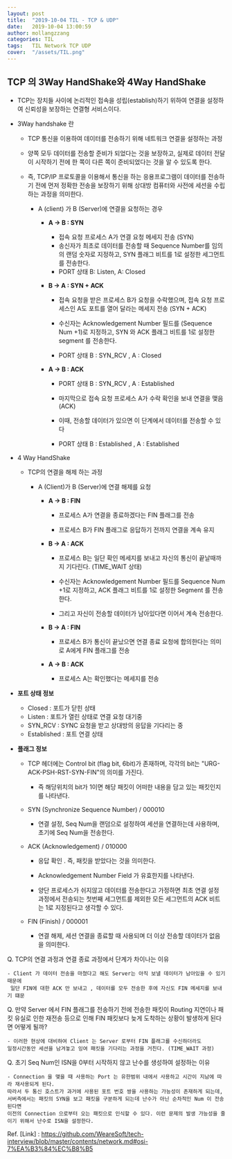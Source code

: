```yaml
---
layout: post
title:  "2019-10-04 TIL - TCP & UDP"
date:   2019-10-04 13:00:59
author: mollangzzang
categories: TIL
tags:	TIL Network TCP UDP
cover:  "/assets/TIL.png"
---
```


## TCP 의 3Way HandShake와 4Way HandShake

- TCP는 장치들 사이에 논리적인 접속을 성립(establish)하기 위하여 연결을 설정하여 신뢰성을 보장하는 연결형 서비스이다.

- 3Way handshake 란
    - TCP 통신을 이용하여 데이터를 전송하기 위해 네트워크 연결을 설정하는 과정

    - 양쪽 모두 데이터를 전송할 준비가 되었다는 것을 보장하고, 실제로 데이터 전달이 시작하기 전에 한 쪽이 다른 쪽이 준비되었다는 것을 알 수 있도록 한다.

    - 즉, TCP/IP 프로토콜을 이용해서 통신을 하는 응용프로그램이 데이터를 전송하기 전에 먼저 정확한 전송을 보장하기 위해 상대방 컴퓨터와 사전에 세션을 수립하는 과정을 의미한다.

        - A (client) 가 B (Server)에 연결을 요청하는 경우
            - **A -> B : SYN**

                - 접속 요청 프로세스 A가 연결 요청 메세지 전송 (SYN)
                - 송신자가 최초로 데이터를 전송할 때 Sequence Number를 임의의 랜덤 숫자로 지정하고, SYN 플래그 비트를 1로 설정한 세그먼트를 전송한다.
                - PORT 상태 B: Listen, A: Closed

            - **B -> A : SYN + ACK**

                - 접속 요청을 받은 프로세스 B가 요청을 수락했으며, 접속 요청 프로세스인 A도 포트를 열어 달라는 메세지 전송 (SYN + ACK)

                - 수신자는 Acknowledgement Number 필드를 (Sequence Num +1)로 지정하고, SYN 와 ACK 플래그 비트를 1로 설정한 segment 를 전송한다.

                - PORT 상태 B : SYN_RCV , A : Closed

            - **A -> B : ACK**

                - PORT 상태 B : SYN_RCV , A : Established

                - 마지막으로 접속 요청 프로세스 A가 수락 확인을 보내 연결을 맺음 (ACK)

                - 이때, 전송할 데이터가 있으면 이 단계에서 데이터를 전송할 수 있다

                - PORT 상태 B : Established , A : Established

- 4 Way HandShake

    - TCP의 연결을 해제 하는 과정

        - A (Client)가 B (Server)에 연결 해제를 요청

            - **A -> B : FIN**

                - 프로세스 A가 연결을 종료하겠다는 FIN 플래그를 전송

                - 프로세스 B가 FIN 플래그로 응답하기 전까지 연결을 계속 유지

            - **B -> A : ACK**

                - 프로세스 B는 일단 확인 메세지를 보내고 자신의 통신이 끝날때까지 기다린다. (TIME_WAIT 상태)

                - 수신자는 Acknowledgement Number 필드를 Sequence Num +1로 지정하고, ACK 플래그 비트를 1로 설정한 Segment 를 전송한다.

                - 그리고 자신이 전송할 데이터가 남아있다면 이어서 계속 전송한다.

            - **B -> A : FIN**

                - 프로세스 B가 통신이 끝났으면 연결 종료 요청에 합의한다는 의미로 A에게 FIN 플래그를 전송

            - **A -> B : ACK**

                - 프로세스 A는 확인했다는 메세지를 전송

- **포트 상태 정보**
    - Closed : 포트가 닫힌 상태
    - Listen : 포트가 열린 상태로 연결 요청 대기중
    - SYN_RCV : SYNC 요청을 받고 상대방의 응답을 기다리는 중
    - Established : 포트 연결 상태

- **플래그 정보**
    - TCP 헤더에는 Control bit (flag bit, 6bit)가 존재하며, 각각의 bit는 "URG-ACK-PSH-RST-SYN-FIN"의 의미를 가진다.

        - 즉 해당위치의 bit가 1이면 해당 패킷이 어떠한 내용을 담고 있는 패킷인지를 나타낸다.

    - SYN (Synchronize Sequence Number) / 000010

        - 연결 설정, Seq Num을 랜덤으로 설정하여 세션을 연결하는데 사용하며, 초기에 Seq Num을 전송한다.

    - ACK (Acknowledgement) / 010000

        - 응답 확인 . 즉, 패킷을 받았다는 것을 의미한다.

        - Acknowledgement Number Field 가 유효한지를 나타낸다.

        - 양단 프로세스가 쉬지않고 데이터를 전송한다고 가정하면 최초 연결 설정 과정에서 전송되는 첫번째 세그먼트를 제외한 모든 세그먼트의 ACK 비트는 1로 지정된다고 생각할 수 있다.

    - FIN (Finish) / 000001

        - 연결 해제, 세션 연결을 종료할 때 사용되며 더 이상 전송할 데이터가 없음을 의미한다.

Q. TCP의 연결 과정과 연결 종료 과정에서 단계가 차이나는 이유

    - Client 가 데이터 전송을 마쳤다고 해도 Server는 아직 보낼 데이터가 남아있을 수 있기 때문에
     일단 FIN에 대한 ACK 만 보내고 , 데이터를 모두 전송한 후에 자신도 FIN 메세지를 보내기 떄문

Q. 만약 Server 에서 FIN 플래그를 전송하기 전에 전송한 패킷이 Routing 지연이나 패킷 유실로 인한 재전송 등으로 인해 FIN 패킷보다 늦게 도착하는 상황이 발생하게 된다면 어떻게 될까?

    - 이러한 현상에 대비하여 Client 는 Server 로부터 FIN 플래그를 수신하더라도 
    일정시간동안 세션을 남겨놓고 잉여 패킷을 기다리는 과정을 거친다. (TIME_WAIT 과정)

Q. 초기 Seq Num인 ISN을 0부터 시작하지 않고 난수를 생성하여 설정하는 이유

    - Connection 을 맺을 때 사용하는 Port 는 유한범위 내에서 사용하고 시간이 지남에 따라 재사용되게 된다.
    따라서 두 통신 호스트가 과거에 사용된 포트 번호 쌍을 사용하는 가능성이 존재하게 되는데,
    서버측에서는 패킷의 SYN을 보고 패킷을 구분하게 되는데 난수가 아닌 순차적인 Num 이 전송된다면
    이전의 Connection 으로부터 오는 패킷으로 인식할 수 있다. 이런 문제의 발생 가능성을 줄이기 위해서 난수로 ISN을 설정한다.

Ref.
[Link] : https://github.com/WeareSoft/tech-interview/blob/master/contents/network.md#osi-7%EA%B3%84%EC%B8%B5
